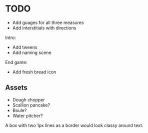 # TODO

* Add guages for all three measures
* Add interstitials with directions

Intro:

* Add tweens
* Add naming scene

End game:

* Add fresh bread icon

## Assets

* Dough chopper
* Scallion pancake?
* Boule?
* Water pitcher?

A box with two 1px lines as a border would look classy around text.
